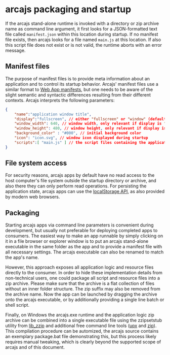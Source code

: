 # arcajs packaging and startup

If the arcajs stand-alone runtime is invoked with a directory or zip archive
name as command line argument, it first looks for a JSON-formatted text file
called `manifest.json` within this location during startup. If no manifest file
exists, then arcajs looks for a file named `main.js` at this location. If also
this script file does not exist or is not valid, the runtime aborts with an
error message.

## Manifest files

The purpose of manifest files is to provide meta information about an
application and to control its startup behavior. Arcajs' manifest files use a
similar format to
[Web App manifests](https://developer.mozilla.org/docs/Web/Manifest), but
one needs to be aware of the slight semantic and syntactic differences resulting
from their different contexts. Arcajs interprets the following parameters:

```JSON
{
	"name":"application window title",
	"display":"fullscreen", // either "fullscreen" or "window" (default)
	"window_width": 640, // window width, only relevant if display is "window"
	"window_height": 480, // window height, only relevant if display is "window"
	"background_color" : "#000", // initial background color
	"icon": "icon.svg", // window icon displayed during startup
	"scripts":[ "main.js" ] // the script files containing the application logic
}
```

## File system access

For security reasons, arcajs apps by default have no read access to the host 
computer's file system outside the startup directory or archive, and also there
they can only perform read operations. For persisting the application state,
arcajs apps can use the [localStorage API](https://developer.mozilla.org/docs/Web/API/Window/localStorage),
as also provided by modern web browsers.

## Packaging

Starting arcajs apps via command line parameters is convenient during
development, but usually not preferable for deploying completed apps to
consumers. The easiest way to make an app runnable by simply clicking on it in a
file browser or explorer window is to put an arcajs stand-alone executable in
the same folder as the app and to provide a manifest file with all necessary
settings. The arcajs executable can also be renamed to match the app's name.

However, this approach exposes all application logic and resource files
directly to the consumer. In order to hide these implementation details from
non-technical users, one could package all script and resource files into a zip
archive. Please make sure that the archive is a flat collection of files without
an inner folder structure. The zip suffix may also be removed from the archive
name. Now the app can be launched by dragging the archive onto the arcajs
executable, or by additionally providing a single line batch or shell script.

Finally, on Windows the arcajs.exe runtime and the application logic zip archive
can be combined into a single executable file using the zzipsetstub utility from
[lib_zzip](https://github.com/xriss/gamecake/blob/master/lib_zzip/test/zzipsetstub.c)
and additional free command line tools ([upx](https://upx.github.io/) and
[zip](ftp://ftp.info-zip.org/pub/infozip/win32/)). This compilation procedure
can be automized, the arcajs source contains an exemplary package.bat file
demonstrating this, but this process likely requires manual tweaking, which is
clearly beyond the supported scope of arcajs and of this document.
